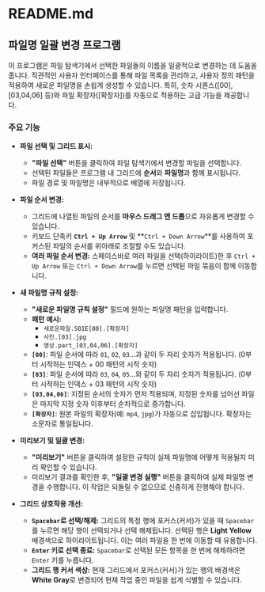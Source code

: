 # README.md

## 파일명 일괄 변경 프로그램

이 프로그램은 파일 탐색기에서 선택한 파일들의 이름을 일괄적으로 변경하는 데 도움을 줍니다. 직관적인 사용자 인터페이스를 통해 파일 목록을 관리하고, 사용자 정의 패턴을 적용하여 새로운 파일명을 손쉽게 생성할 수 있습니다. 특히, 숫자 시퀀스([00], [03,04,06] 등)와 파일 확장자([확장자])를 자동으로 적용하는 고급 기능을 제공합니다.

### 주요 기능

* **파일 선택 및 그리드 표시:**
    * **"파일 선택"** 버튼을 클릭하여 파일 탐색기에서 변경할 파일을 선택합니다.
    * 선택된 파일들은 프로그램 내 그리드에 **순서**와 **파일명**과 함께 표시됩니다.
    * 파일 경로 및 파일명은 내부적으로 배열에 저장됩니다.

* **파일 순서 변경:**
    * 그리드에 나열된 파일의 순서를 **마우스 드래그 앤 드롭**으로 자유롭게 변경할 수 있습니다.
    * 키보드 단축키 **`Ctrl + Up Arrow`** 및 **`Ctrl + Down Arrow`**를 사용하여 포커스된 파일의 순서를 위아래로 조절할 수도 있습니다.
    * **여러 파일 순서 변경:** 스페이스바로 여러 파일을 선택(하이라이트)한 후 `Ctrl + Up Arrow` 또는 `Ctrl + Down Arrow`를 누르면 선택된 파일 묶음이 함께 이동합니다.

* **새 파일명 규칙 설정:**
    * **"새로운 파일명 규칙 설정"** 필드에 원하는 파일명 패턴을 입력합니다.
    * **패턴 예시:**
        * `새로운파일.S01E[00].[확장자]`
        * `사진.[03].jpg`
        * `영상.part_[03,04,06].[확장자]`
    * **`[00]`**: 파일 순서에 따라 `01`, `02`, `03`...과 같이 두 자리 숫자가 적용됩니다. (0부터 시작하는 인덱스 + 00 패턴의 시작 숫자)
    * **`[03]`**: 파일 순서에 따라 `03`, `04`, `05`...와 같이 두 자리 숫자가 적용됩니다. (0부터 시작하는 인덱스 + 03 패턴의 시작 숫자)
    * **`[03,04,06]`**: 지정된 순서의 숫자가 먼저 적용되며, 지정된 숫자를 넘어선 파일은 마지막 지정 숫자 이후부터 순차적으로 증가합니다.
    * **`[확장자]`**: 원본 파일의 확장자(예: `mp4`, `jpg`)가 자동으로 삽입됩니다. 확장자는 소문자로 통일됩니다.

* **미리보기 및 일괄 변경:**
    * **"미리보기"** 버튼을 클릭하여 설정한 규칙이 실제 파일명에 어떻게 적용될지 미리 확인할 수 있습니다.
    * 미리보기 결과를 확인한 후, **"일괄 변경 실행"** 버튼을 클릭하여 실제 파일명 변경을 수행합니다. 이 작업은 되돌릴 수 없으므로 신중하게 진행해야 합니다.

* **그리드 상호작용 개선:**
    * **`Spacebar`로 선택/해제:** 그리드의 특정 행에 포커스(커서)가 있을 때 `Spacebar`를 누르면 해당 행이 선택되거나 선택 해제됩니다. 선택된 행은 **Light Yellow** 배경색으로 하이라이트됩니다. 이는 여러 파일을 한 번에 이동할 때 유용합니다.
    * **`Enter` 키로 선택 종료:** `Spacebar`로 선택된 모든 항목을 한 번에 해제하려면 `Enter` 키를 누릅니다.
    * **그리드 행 커서 색상:** 현재 그리드에서 포커스(커서)가 있는 행의 배경색은 **White Gray**로 변경되어 현재 작업 중인 파일을 쉽게 식별할 수 있습니다.
